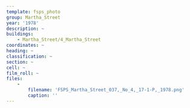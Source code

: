 ```yaml
---
template: fsps_photo
group: Martha_Street
year: '1978'
description: ~
buildings:
    - Martha_Street/4_Martha_Street
coordinates: ~
heading: ~
classification: ~
section: ~
cell: ~
film_roll: ~
files:
    -
        filename: 'FSPS_Martha_Street_037,_No_4,_17-1-P,_1978.png'
        caption: ''
---
```

